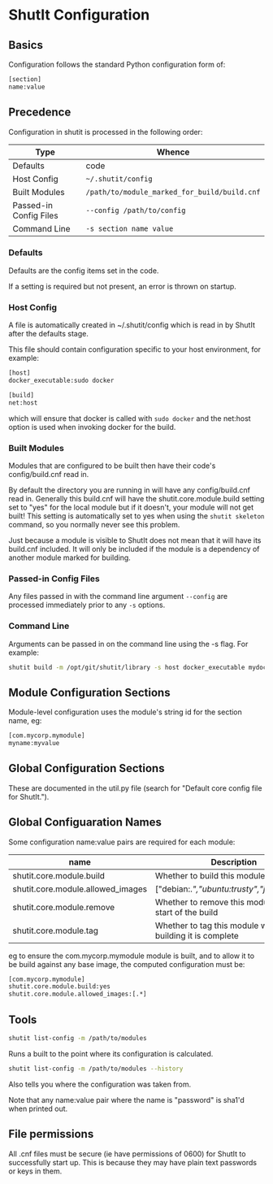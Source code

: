 # ShutIt Configuration

## Basics

Configuration follows the standard Python configuration form of:

```sh
[section]
name:value
```

## Precedence

Configuration in shutit is processed in the following order:

| Type          | Whence |
| -------------- | ------ |
| Defaults      | code |
| Host Config   | `~/.shutit/config` |
| Built Modules | `/path/to/module_marked_for_build/build.cnf` |
| Passed-in Config Files | `--config /path/to/config` |
| Command Line  | `-s section name value` |

### Defaults

Defaults are the config items set in the code.

If a setting is required but not present, an error is thrown on startup.

### Host Config

A file is automatically created in ~/.shutit/config which is read in by ShutIt after the defaults stage.

This file should contain configuration specific to your host environment, for example:

```sh
[host]
docker_executable:sudo docker

[build]
net:host
```

which will ensure that docker is called with `sudo docker` and the net:host option is used when invoking docker for the build.

### Built Modules

Modules that are configured to be built then have their code's config/build.cnf read in.

By default the directory you are running in will have any config/build.cnf read in. Generally this
build.cnf will have the shutit.core.module.build setting set to "yes" for the local module but
if it doesn't, your module will not get built! This setting is automatically set to yes when 
using the ```shutit skeleton``` command, so you normally never see this problem.

Just because a module is visible to ShutIt does not mean that it will have its build.cnf 
included. It will only be included if the module is a dependency of another module marked for
building.


### Passed-in Config Files

Any files passed in with the command line argument `--config` are processed immediately prior to
any `-s` options.


### Command Line

Arguments can be passed in on the command line using the -s flag. For example:

```sh
shutit build -m /opt/git/shutit/library -s host docker_executable mydockerbinary
```

## Module Configuration Sections

Module-level configuration uses the module's string id for the section name, eg:

```sh
[com.mycorp.mymodule]
myname:myvalue
```


## Global Configuration Sections

These are documented in the util.py file (search for "Default core config file for ShutIt.").

## Global Configuaration Names

Some configuration name:value pairs are required for each module:

| name | Description | Example | Default |
|------|--------|----|----|
| shutit.core.module.build | Whether to build this module | yes | no |
| shutit.core.module.allowed_images | ["debian:.*","ubuntu:trusty","johnsmith/.*"] | [".*"] |
| shutit.core.module.remove | Whether to remove this module at the start of the build | yes | no |
| shutit.core.module.tag | Whether to tag this module when building it is complete | yes | no |


eg to ensure the com.mycorp.mymodule module is built, and to allow it to be 
build against any base image, the computed configuration must be:

```sh
[com.mycorp.mymodule]
shutit.core.module.build:yes
shutit.core.module.allowed_images:[.*]
```



## Tools

```sh
shutit list-config -m /path/to/modules
```

Runs a built to the point where its configuration is calculated.


```sh
shutit list-config -m /path/to/modules --history
```

Also tells you where the configuration was taken from.

Note that any name:value pair where the name is "password" is sha1'd when printed out.

## File permissions

All .cnf files must be secure (ie have permissions of 0600) for ShutIt to successfully start up. This is because they may have plain text passwords or keys in them.
